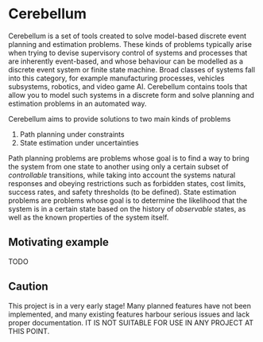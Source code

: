 # Cerebellum

Cerebellum is a set of tools created to solve model-based discrete event planning and estimation problems. These kinds of problems typically arise when trying to devise supervisory control of systems and processes that are inherently event-based, and whose behaviour can be modelled as a discrete event system or finite state machine. Broad classes of systems fall into this category, for example manufacturing processes, vehicles subsystems, robotics, and video game AI. Cerebellum contains tools that allow you to model such systems in a discrete form and solve planning and estimation problems in an automated way.

Cerebellum aims to provide solutions to two main kinds of problems
1. Path planning under constraints
2. State estimation under uncertainties

Path planning problems are problems whose goal is to find a way to bring the system from one state to another using only a certain subset of *controllable* transitions, while taking into account the systems natural responses and obeying restrictions such as forbidden states, cost limits, success rates, and safety thresholds (to be defined). State estimation problems are problems whose goal is to determine the likelihood that the system is in a certain state based on the history of *observable* states, as well as the known properties of the system itself. 

## Motivating example

TODO

## Caution

This project is in a very early stage! Many planned features have not been implemented, and many existing features harbour serious issues and lack proper documentation. IT IS NOT SUITABLE FOR USE IN ANY PROJECT AT THIS POINT.

